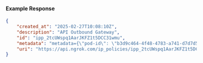 <!-- Code generated for API Clients. DO NOT EDIT. -->

#### Example Response

```json
{
	"created_at": "2025-02-27T10:08:10Z",
	"description": "API Outbound Gateway",
	"id": "ipp_2tcUWspq1AarJKFZ1t5DCC31wmu",
	"metadata": "metadata={\"pod-id\": \"b3d9c464-4f48-4783-a741-d7d7d5db310f\"}",
	"uri": "https://api.ngrok.com/ip_policies/ipp_2tcUWspq1AarJKFZ1t5DCC31wmu"
}
```

